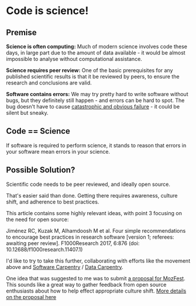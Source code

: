 # Code is science!

## Premise

**Science is often computing:** Much of modern science involves code these days, in large part due to the amount of data available - it would be almost impossible to analyse without computational assistance.

**Science requires peer review:** One of the basic prerequisites for any published scientific results is that it be reviewed by peers, to ensure the research and conclusions are valid.

**Software contains errors:** We may try pretty hard to write software without bugs, but they definitely still happen - and errors can be hard to spot. The bug doesn't have to cause [catastrophic and obvious failure](https://www.scientificamerican.com/article/pogue-5-most-embarrassing-software-bugs-in-history/) - it could be silent but sneaky.

## Code == Science

If software is required to perform science, it stands to reason that errors in your software mean errors in your science.

## Possible Solution?

Scientific code needs to be peer reviewed, and ideally open source.

That's easier said than done. Getting there requires awareness, culture shift, and adherence to best practices.

This article contains some highly relevant ideas, with point 3 focusing on the need for open source:

Jiménez RC, Kuzak M, Alhamdoosh M et al. Four simple recommendations to encourage best practices in research software [version 1; referees: awaiting peer review]. F1000Research 2017, 6:876 (doi: 10.12688/f1000research.11407.1)

I'd like to try to take this further, collaborating with efforts like the movement above and [Software Carpentry](https://software-carpentry.org/) / [Data Carpentry](http://www.datacarpentry.org/).

One idea that was suggested to me was to submit [a proposal for MozFest](https://mozillafestival.org/proposals). This sounds like a great way to gather feedback from open source enthusiasts about how to help effect appropriate culture shift. [More details on the proposal here](mozfest.md)
